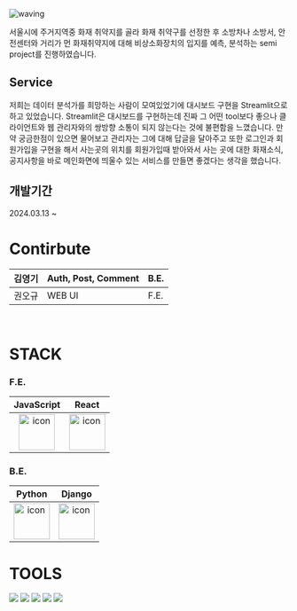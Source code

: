 ![waving](https://capsule-render.vercel.app/api?type=waving&height=200&fontAlignY=40&text=SEMI&color=gradient)

서울시에 주거지역중 화재 취약지를 골라 화재 취약구를 선정한 후 소방차나 소방서, 안전센터와 거리가 먼 화재취약지에 대해 비상소화장치의 입지를 예측, 분석하는 semi project를 진행하였습니다.

## Service

저희는 데이터 분석가를 희망하는 사람이 모여있었기에 대시보드 구현을 Streamlit으로 하고 있었습니다. Streamlit은 대시보드를 구현하는데 진짜 그 어떤 tool보다 좋으나 클라이언트와 웹 관리자와의 쌍방향 소통이 되지 않는다는 것에 불편함을 느꼈습니다.
만약 궁금한점이 있으면 물어보고 관리자는 그에 대해 답글을 달아주고 또한 로그인과 회원가입을 구현을 해서 사는곳의 위치를 회원가입때 받아와서 사는 곳에 대한 화재소식, 공지사항을 바로 메인화면에 띄울수 있는 서비스를 만들면 좋겠다는 생각을 했습니다.

## 개발기간

2024.03.13 ~

# Contirbute

| 김영기 | Auth, Post, Comment | B.E. |
| --- | --- | --- |
| 권오규 | WEB UI | F.E. |

</br>

# STACK

### F.E.

|JavaScript|React|
| :--: | :--: |
| <img src="https://techstack-generator.vercel.app/js-icon.svg" alt="icon" width="65" height="65" /> | <img src="https://techstack-generator.vercel.app/react-icon.svg" alt="icon" width="65" height="65" /> |



### B.E.

|Python|Django|
| :--: | :--: |
| <img src="https://techstack-generator.vercel.app/python-icon.svg" alt="icon" width="65" height="65" /> | <img src="https://techstack-generator.vercel.app/django-icon.svg" alt="icon" width="65" height="65" /> |


# TOOLS

<div>
<img src="https://img.shields.io/badge/Git-F05032?style=flat&logo=Git&logoColor=white"/>
<img src="https://img.shields.io/badge/GitHub-181717?style=flat&logo=GitHub&logoColor=white"/>
<img src="https://img.shields.io/badge/Slack-4A154B?style=flat&logo=Slack&logoColor=white"/>
<img src="https://img.shields.io/badge/VSCode-007ACC?style=flat&logo=Visual Studio Code&logoColor=white"/>
<a href='https://trello.com/b/k1QJ1bBl/40%EA%B8%B0-niweke-1st-project'><img src="https://img.shields.io/badge/Trello-0052CC?style=flat&logo=Trello&logoColor=white" /></a>
</div>

